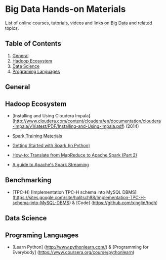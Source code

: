 Big Data Hands-on Materials
==============

List of online courses, tutorials, videos and links on Big Data and related topics.

## <a name='TOC'>Table of Contents</a>

  1. [General](#general)
  2. [Hadoop Ecosystem](#hadoop-ecosys)
  3. [Data Science](#data-science)
  4. [Programing Languages](#prog-lang)

## <a name='general'> General

## <a name='hadoop-ecosys'> Hadoop Ecosystem

* [Installing and Using Cloudera Impala] (http://www.cloudera.com/content/cloudera/en/documentation/cloudera-impala/v1/latest/PDF/Installing-and-Using-Impala.pdf) (2014)

* [Spark Training Materials](https://spark.apache.org/documentation.html) 
* [Getting Started with Spark (in Python)](https://districtdatalabs.silvrback.com/getting-started-with-spark-in-python)
* [How-to: Translate from MapReduce to Apache Spark (Part 2)](http://blog.cloudera.com/blog/2015/04/how-to-translate-from-mapreduce-to-apache-spark-part-2/)
* [A guide to Apache's Spark Streaming](http://opensource.com/business/15/4/guide-to-apache-spark-streaming)

## <a name='benchmarking'> Benchmarking

* [TPC-H]
[Implementation TPC-H schema into MySQL DBMS] (https://sites.google.com/site/halitsch88/Implementation-TPC-H-schema-into-MySQL-DBMS) & [Code] (https://github.com/xinglin/tpch) 


## <a name='data-science'> Data Science

## <a name='prog-lang'> Programing Languages

* [Learn Python] (http://www.pythonlearn.com/) & [Programming for Everybody] (https://www.coursera.org/course/pythonlearn)
